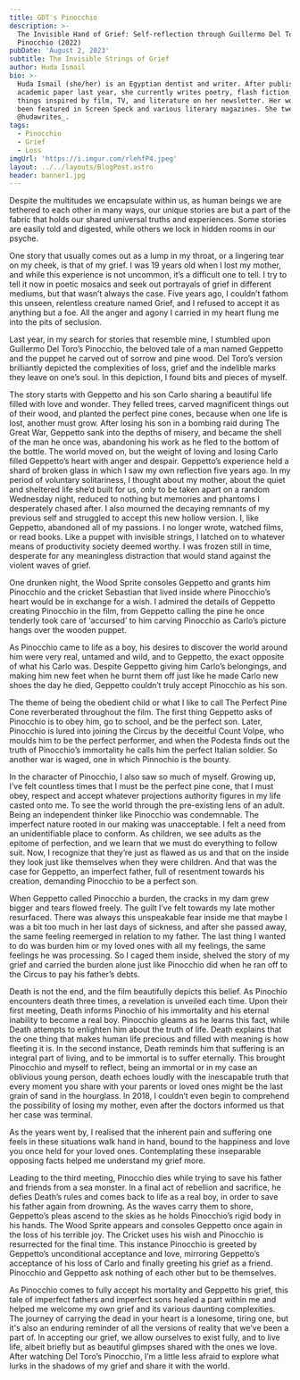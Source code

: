 ```yaml
---
title: GDT's Pinocchio
description: >-
  The Invisible Hand of Grief: Self-reflection through Guillermo Del Toro's
  Pinocchio (2022)
pubDate: 'August 2, 2023'
subtitle: The Invisible Strings of Grief
author: Huda Ismail
bio: >-
  Huda Ismail (she/her) is an Egyptian dentist and writer. After publishing an
  academic paper last year, she currently writes poetry, flash fiction, and all
  things inspired by film, TV, and literature on her newsletter. Her work has
  been featured in Screen Speck and various literary magazines. She tweets from
  @hudawrites_.
tags:
  - Pinocchio
  - Grief
  - Loss
imgUrl: 'https://i.imgur.com/rlehfP4.jpeg'
layout: ../../layouts/BlogPost.astro
header: banner1.jpg
---
```


Despite the multitudes we encapsulate within us, as human beings we are tethered to each other in many ways, our unique stories are but a part of the fabric that holds our shared universal truths and experiences. Some stories are easily told and digested, while others we lock in hidden rooms in our psyche.

One story that usually comes out as a lump in my throat, or a lingering tear on my cheek, is that of my grief. I was 19 years old when I lost my mother, and while this experience is not uncommon, it’s a difficult one to tell. I try to tell it now in poetic mosaics and seek out portrayals of grief in different mediums, but that wasn’t always the case. Five years ago, I couldn’t fathom this unseen, relentless creature named Grief, and I refused to accept it as anything but a foe. All the anger and agony I carried in my heart flung me into the pits of seclusion.

Last year, in my search for stories that resemble mine, I stumbled upon Guillermo Del Toro’s Pinocchio, the beloved tale of a man named Geppetto and the puppet he carved out of sorrow and pine wood. Del Toro’s version brilliantly depicted the complexities of loss, grief and the indelible marks they leave on one’s soul. In this depiction, I found bits and pieces of myself.

The story starts with Geppetto and his son Carlo sharing a beautiful life filled with love and wonder. They felled trees, carved magnificent things out of their wood, and planted the perfect pine cones, because when one life is lost, another must grow. After losing his son in a bombing raid during The Great War, Geppetto sank into the depths of misery, and became the shell of the man he once was, abandoning his work as he fled to the bottom of the bottle. The world moved on, but the weight of loving and losing Carlo filled Geppetto’s heart with anger and despair. Geppetto’s experience held a shard of broken glass in which I saw my own reflection five years ago. In my period of voluntary solitariness, I thought about my mother, about the quiet and sheltered life she’d built for us, only to be taken apart on a random Wednesday night, reduced to nothing but memories and phantoms I desperately chased after. I also mourned the decaying remnants of my previous self and struggled to accept this new hollow version. I, like Geppetto, abandoned all of my passions. I no longer wrote, watched films, or read books. Like a puppet with invisible strings, I latched on to whatever means of productivity society deemed worthy. I was frozen still in time, desperate for any meaningless distraction that would stand against the violent waves of grief.

One drunken night, the Wood Sprite consoles Geppetto and grants him Pinocchio and the cricket Sebastian that lived inside where Pinocchio’s heart would be in exchange for a wish. I admired the details of Geppetto creating Pinocchio in the film, from Geppetto calling the pine he once tenderly took care of ‘accursed’ to him carving Pinocchio as Carlo’s picture hangs over the wooden puppet.

As Pinocchio came to life as a boy, his desires to discover the world around him were very real, untamed and wild, and to Geppetto, the exact opposite of what his Carlo was. Despite Geppetto giving him Carlo’s belongings, and making him new feet when he burnt them off just like he made Carlo new shoes the day he died, Geppetto couldn’t truly accept Pinocchio as his son.

The theme of being the obedient child or what I like to call The Perfect Pine Cone reverberated throughout the film. The first thing Geppetto asks of Pinocchio is to obey him, go to school, and be the perfect son. Later, Pinocchio is lured into joining the Circus by the deceitful Count Volpe, who moulds him to be the perfect performer, and when the Podesta finds out the truth of Pinocchio’s immortality he calls him the perfect Italian soldier. So another war is waged, one in which Pinnochio is the bounty.

In the character of Pinocchio, I also saw so much of myself. Growing up, I’ve felt countless times that I must be the perfect pine cone, that I must obey, respect and accept whatever projections authority figures in my life casted onto me. To see the world through the pre-existing lens of an adult. Being an independent thinker like Pinocchio was condemnable. The imperfect nature rooted in our making was unacceptable. I felt a need from an unidentifiable place to conform. As children, we see adults as the epitome of perfection, and we learn that we must do everything to follow suit. Now, I recognize that they’re just as flawed as us and that on the inside they look just like themselves when they were children. And that was the case for Geppetto, an imperfect father, full of resentment towards his creation, demanding Pinocchio to be a perfect son.

When Geppetto called Pinocchio a burden, the cracks in my dam grew bigger and tears flowed freely. The guilt I’ve felt towards my late mother resurfaced. There was always this unspeakable fear inside me that maybe I was a bit too much in her last days of sickness, and after she passed away, the same feeling reemerged in relation to my father. The last thing I wanted to do was burden him or my loved ones with all my feelings, the same feelings he was processing. So I caged them inside, shelved the story of my grief and carried the burden alone just like Pinocchio did when he ran off to the Circus to pay his father’s debts.

Death is not the end, and the film beautifully depicts this belief. As Pinochio encounters death three times, a revelation is unveiled each time. Upon their first meeting, Death informs Pinochio of his immortality and his eternal inability to become a real boy. Pinocchio gleams as he learns this fact, while Death attempts to enlighten him about the truth of life. Death explains that the one thing that makes human life precious and filled with meaning is how fleeting it is. In the second instance, Death reminds him that suffering is an integral part of living, and to be immortal is to suffer eternally. This brought Pinocchio and myself to reflect, being an immortal or in my case an oblivious young person, death echoes loudly with the inescapable truth that every moment you share with your parents or loved ones might be the last grain of sand in the hourglass. In 2018, I couldn’t even begin to comprehend the possibility of losing my mother, even after the doctors informed us that her case was terminal.

As the years went by, I realised that the inherent pain and suffering one feels in these situations walk hand in hand, bound to the happiness and love you once held for your loved ones. Contemplating these inseparable opposing facts helped me understand my grief more.

Leading to the third meeting, Pinocchio dies while trying to save his father and friends from a sea monster. In a final act of rebellion and sacrifice, he defies Death’s rules and comes back to life as a real boy, in order to save his father again from drowning. As the waves carry them to shore, Geppetto’s pleas ascend to the skies as he holds Pinocchio’s rigid body in his hands. The Wood Sprite appears and consoles Geppetto once again in the loss of his terrible joy. The Cricket uses his wish and Pinocchio is resurrected for the final time. This instance Pinocchio is greeted by Geppetto’s unconditional acceptance and love, mirroring Geppetto’s acceptance of his loss of Carlo and finally greeting his grief as a friend. Pinocchio and Geppetto ask nothing of each other but to be themselves.

As Pinocchio comes to fully accept his mortality and Geppetto his grief, this tale of imperfect fathers and imperfect sons healed a part within me and helped me welcome my own grief and its various daunting complexities. The journey of carrying the dead in your heart is a lonesome, tiring one, but it's also an enduring reminder of all the versions of reality that we’ve been a part of. In accepting our grief, we allow ourselves to exist fully, and to live life, albeit briefly but as beautiful glimpses shared with the ones we love. After watching Del Toro’s Pinocchio, I’m a little less afraid to explore what lurks in the shadows of my grief and share it with the world.
